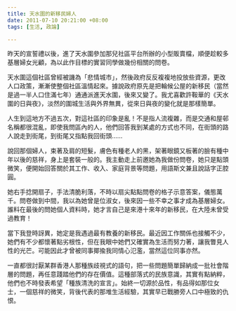 ```yaml
---
title: 天水圍的新移民婦人
date: 2011-07-10 20:21:00 +08:00
tags: [生活, 政論]

---
```


昨天的宣誓禮以後，進了天水圍參加那兒社區平台所辦的小型販賣檔，順便趁較多基層婦女光顧，為以此作目標的實習同學做幾份相關的問卷。  
  
天水圍這個社區曾經被譏為「悲情城市」，然後政府反反複複地投放些資源，更改人口政策，漸漸使整個社區溫情起來。據說政府原先是把輪候公屋的新移民（當然是過一半人口住滿七年）通通派進天水圍，後來又變了。我尤喜歡許鞍華的《天水圍的日與夜》，淡然的圍城生活與外界無異，從來日與夜的變化就是那樣簡單。  
  
人生到這地方不過五次，對這社區的印象是亂！不是指人流複雜，而是交通和屋邨名稱都很混亂，即使我問區內的人，他們回答我到某處的方式也不同，在街頭的路人說走到街尾，到街尾又指點我回街頭……  
  
說回那個婦人，束著及肩的短髮，膚色有種老人的黑，架著眼鏡又板著的臉有種中年以後的慈祥，身上是套裝一般的。我主動走上前邀她為我做份問卷，她只是點頭微笑，便開始回答關於其工作、收入、家庭背景等問題，用語斯文兼且說話字正腔圓。  
  
她右手捻開扇子，手法清脆利落，不時以扇尖點點問卷的格子示意答案，儀態萬千。問卷做到中間，我以為她曾是位淑女，後來因一些不幸之事才成為基層婦女。誰料在最後的問她個人資料時，她才言自己是來港十來年的新移民，在大陸未曾受過教育！  
  
當下我登時訝異，她定是我遇過最有教養的新移民。最近因工作關係也接觸不少，她們有不少都懷著點劣根性，但在我眼中她們又確實為生活而努力著，讓我瞥見人性的光芒。可能因此才曾被同事揶揄我同情心氾濫，當然這位同事亦然。  
  
一直都很討厭某群香港人那種族歧視式的語句，把一些問題簡單歸納成一批社會階層的問題，再任意踐踏他們的存在價值。這種部落式的民族意識，其實有點納粹，他們也不時發表希望「種族清洗的宣言」。始終一切源於品性，有品得如那位女士，一個慈祥的微笑，背後代表的那堆生活經驗，其實早已戰勝旁人口中極致的仇恨。

